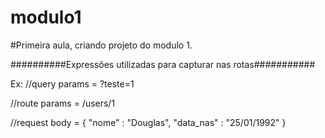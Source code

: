 # modulo1

#Primeira aula, criando projeto do modulo 1.

##########Expressões utilizadas para capturar nas rotas###########

Ex: 
//query params = ?teste=1

//route params = /users/1

//request body = { "nome" : "Douglas", "data_nas" : "25/01/1992" } 
